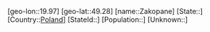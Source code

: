 ﻿---
location: [49.28,19.97]
type: City
tags:
- geo/City


SpocWebEntityId: 35772
isDeleted: false
confidential: public

---
[geo-lon::19.97]
[geo-lat::49.28]
[name::Zakopane]
[State::]
[Country::[Poland](geo/Continent/Europe/Poland.md)]
[StateId::]
[Population::]
[Unknown::]

